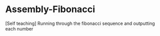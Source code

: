 # Assembly-Fibonacci
[Self teaching] Running through the fibonacci sequence and outputting each number
